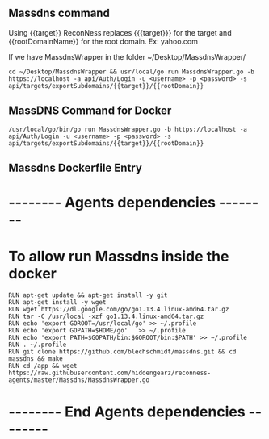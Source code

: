 ## Massdns command

Using {{target}} ReconNess replaces {{{target}}} for the target and {{rootDomainName}} for the root domain. Ex: yahoo.com

If we have MassdnsWrapper in the folder ~/Desktop/MassdnsWrapper/

```
cd ~/Desktop/MassdnsWrapper && usr/local/go run MassdnsWrapper.go -b https://localhost -a api/Auth/Login -u <username> -p <password> -s api/targets/exportSubdomains/{{target}}/{{rootDomain}}
```

## MassDNS Command for Docker

```
/usr/local/go/bin/go run MassdnsWrapper.go -b https://localhost -a api/Auth/Login -u <username> -p <password> -s api/targets/exportSubdomains/{{target}}/{{rootDomain}}
```

## Massdns Dockerfile Entry

# -------- Agents dependencies -------- 

# To allow run Massdns inside the docker

```
RUN apt-get update && apt-get install -y git
RUN apt-get install -y wget
RUN wget https://dl.google.com/go/go1.13.4.linux-amd64.tar.gz
RUN tar -C /usr/local -xzf go1.13.4.linux-amd64.tar.gz
RUN echo 'export GOROOT=/usr/local/go' >> ~/.profile
RUN echo 'export GOPATH=$HOME/go'	>> ~/.profile
RUN echo 'export PATH=$GOPATH/bin:$GOROOT/bin:$PATH' >> ~/.profile
RUN . ~/.profile
RUN git clone https://github.com/blechschmidt/massdns.git && cd massdns && make
RUN cd /app && wget https://raw.githubusercontent.com/hiddengearz/reconness-agents/master/Massdns/MassdnsWrapper.go
```

# -------- End Agents dependencies -------- 
```
